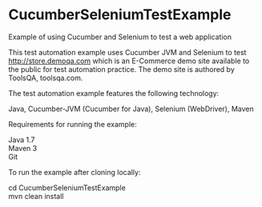 # CucumberSeleniumTestExample
Example of using Cucumber and Selenium to test a web application

This test automation example uses Cucumber JVM and Selenium to test http://store.demoqa.com which is an E-Commerce demo site available to the public for test automation practice. The demo site is authored by ToolsQA, toolsqa.com.

The test automation example features the following technology:

Java, Cucumber-JVM (Cucumber for Java), Selenium (WebDriver), Maven

Requirements for running the example:

Java 1.7  
Maven 3   
Git

To run the example after cloning locally:

cd CucumberSeleniumTestExample  
mvn clean install


